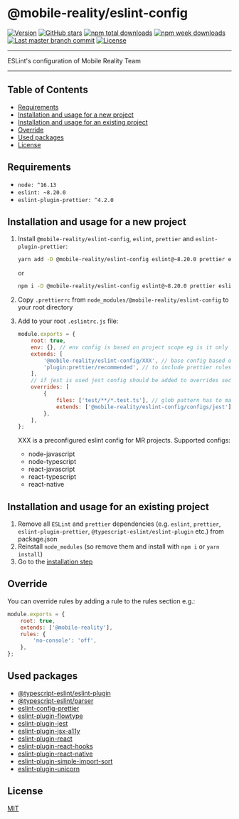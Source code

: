 # @mobile-reality/eslint-config

[![Version](https://img.shields.io/npm/v/@mobile-reality/eslint-config?style=for-the-badge)](https://www.npmjs.com/package/@mobile-reality/eslint-config)
[![GitHub stars](https://img.shields.io/github/stars/MobileReality/eslint-config?style=for-the-badge)](https://github.com/MobileReality/react-native-select-pro/stargazers)
[![npm total downloads](https://img.shields.io/npm/dt/@mobile-reality/eslint-config?style=for-the-badge)](https://www.npmjs.com/package/@mobile-reality/eslint-config)
[![npm week downloads](https://img.shields.io/npm/dw/@mobile-reality/eslint-config?style=for-the-badge)](https://www.npmjs.com/package/@mobile-reality/eslint-config)
[![Last master branch commit](https://img.shields.io/github/last-commit/MobileReality/eslint-config/master?style=for-the-badge)](https://github.com/MobileReality/eslint-config/commits/master)
[![License](https://img.shields.io/github/license/MobileReality/eslint-config?style=for-the-badge)](https://github.com/MobileReality/eslint-config/blob/master/LICENSE.md)

---

ESLint's configuration of Mobile Reality Team

---

## Table of Contents

-   [Requirements](#requirements)
-   [Installation and usage for a new project](#installation-and-usage-for-a-new-project)
-   [Installation and usage for an existing project](#installation-and-usage-for-an-existing-project)
-   [Override](#override)
-   [Used packages](#used-packages)
-   [License](#license)

## Requirements

-   `node: ^16.13`
-   `eslint: ~8.20.0`
-   `eslint-plugin-prettier: ^4.2.0`

## Installation and usage for a new project

1. Install `@mobile-reality/eslint-config`, `eslint`, `prettier` and `eslint-plugin-prettier`:

    ```sh
    yarn add -D @mobile-reality/eslint-config eslint@~8.20.0 prettier eslint-plugin-prettier
    ```

    or

    ```sh
    npm i -D @mobile-reality/eslint-config eslint@~8.20.0 prettier eslint-plugin-prettier
    ```

2. Copy `.prettierrc` from `node_modules/@mobile-reality/eslint-config` to your root directory
3. Add to your root `.eslintrc.js` file:
    ```javascript
    module.exports = {
        root: true,
        env: {}, // env config is based on project scope eg is it only node or node+browser
        extends: [
            '@mobile-reality/eslint-config/XXX', // base config based on project scope, XXX described below
            'plugin:prettier/recommended', // to include prettier rules in eslint
        ],
        // if jest is used jest config should be added to overrides section
        overrides: [
            {
                files: ['test/**/*.test.ts'], // glob pattern has to match test files
                extends: ['@mobile-reality/eslint-config/configs/jest'],
            },
        ],
    };
    ```
    XXX is a preconfigured eslint config for MR projects. Supported configs:
    - node-javascript
    - node-typescript
    - react-javascript
    - react-typescript
    - react-native

## Installation and usage for an existing project

1. Remove all `ESLint` and `prettier` dependencies (e.g. `eslint`, `prettier`, `eslint-plugin-prettier`, `@typescript-eslint/eslint-plugin` etc.) from package.json
2. Reinstall `node_modules` (so remove them and install with `npm i` or `yarn install`)
3. Go to the [installation step](#installation-and-usage-for-a-new-project)

## Override

You can override rules by adding a rule to the rules section e.g.:

```javascript
module.exports = {
    root: true,
    extends: ['@mobile-reality'],
    rules: {
        'no-console': 'off',
    },
};
```

## Used packages

-   [@typescript-eslint/eslint-plugin](https://github.com/typescript-eslint/typescript-eslint/tree/main/packages/eslint-plugin)
-   [@typescript-eslint/parser](https://github.com/typescript-eslint/typescript-eslint/tree/main/packages/parser)
-   [eslint-config-prettier](https://github.com/prettier/eslint-config-prettier)
-   [eslint-plugin-flowtype](https://github.com/gajus/eslint-plugin-flowtype)
-   [eslint-plugin-jest](https://github.com/jest-community/eslint-plugin-jest)
-   [eslint-plugin-jsx-a11y](https://github.com/jsx-eslint/eslint-plugin-jsx-a11y)
-   [eslint-plugin-react](https://github.com/yannickcr/eslint-plugin-react)
-   [eslint-plugin-react-hooks](https://github.com/facebook/react/tree/main/packages/eslint-plugin-react-hooks)
-   [eslint-plugin-react-native](https://github.com/intellicode/eslint-plugin-react-native)
-   [eslint-plugin-simple-import-sort](https://github.com/lydell/eslint-plugin-simple-import-sort)
-   [eslint-plugin-unicorn](https://github.com/sindresorhus/eslint-plugin-unicorn)

## License

[MIT](LICENSE.md)
